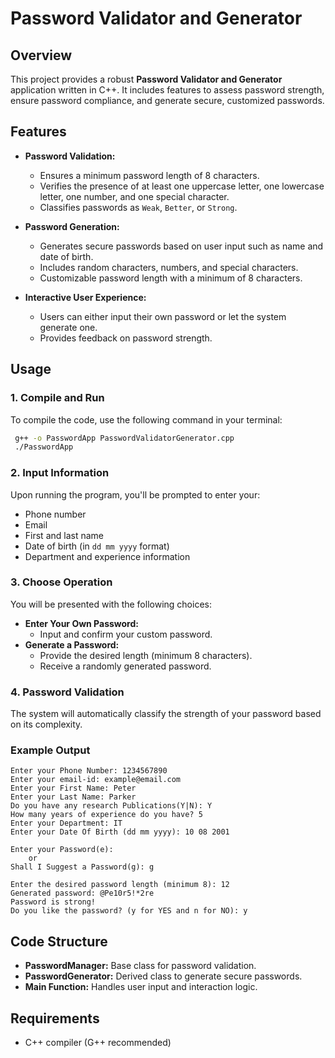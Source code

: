 # Password Validator and Generator

## Overview
This project provides a robust **Password Validator and Generator** application written in C++. It includes features to assess password strength, ensure password compliance, and generate secure, customized passwords.

## Features
- **Password Validation:**
  - Ensures a minimum password length of 8 characters.
  - Verifies the presence of at least one uppercase letter, one lowercase letter, one number, and one special character.
  - Classifies passwords as `Weak`, `Better`, or `Strong`.

- **Password Generation:**
  - Generates secure passwords based on user input such as name and date of birth.
  - Includes random characters, numbers, and special characters.
  - Customizable password length with a minimum of 8 characters.

- **Interactive User Experience:**
  - Users can either input their own password or let the system generate one.
  - Provides feedback on password strength.

## Usage

### 1. Compile and Run
To compile the code, use the following command in your terminal:
```bash
 g++ -o PasswordApp PasswordValidatorGenerator.cpp
 ./PasswordApp
```

### 2. Input Information
Upon running the program, you'll be prompted to enter your:
- Phone number
- Email
- First and last name
- Date of birth (in `dd mm yyyy` format)
- Department and experience information

### 3. Choose Operation
You will be presented with the following choices:
- **Enter Your Own Password:**
  - Input and confirm your custom password.
- **Generate a Password:**
  - Provide the desired length (minimum 8 characters).
  - Receive a randomly generated password.

### 4. Password Validation
The system will automatically classify the strength of your password based on its complexity.

### Example Output
```
Enter your Phone Number: 1234567890
Enter your email-id: example@email.com
Enter your First Name: Peter
Enter your Last Name: Parker
Do you have any research Publications(Y|N): Y
How many years of experience do you have? 5
Enter your Department: IT
Enter your Date Of Birth (dd mm yyyy): 10 08 2001

Enter your Password(e):
    or
Shall I Suggest a Password(g): g

Enter the desired password length (minimum 8): 12
Generated password: @Pe10r5!*2re
Password is strong!
Do you like the password? (y for YES and n for NO): y
```

## Code Structure
- **PasswordManager:** Base class for password validation.
- **PasswordGenerator:** Derived class to generate secure passwords.
- **Main Function:** Handles user input and interaction logic.

## Requirements
- C++ compiler (G++ recommended)
